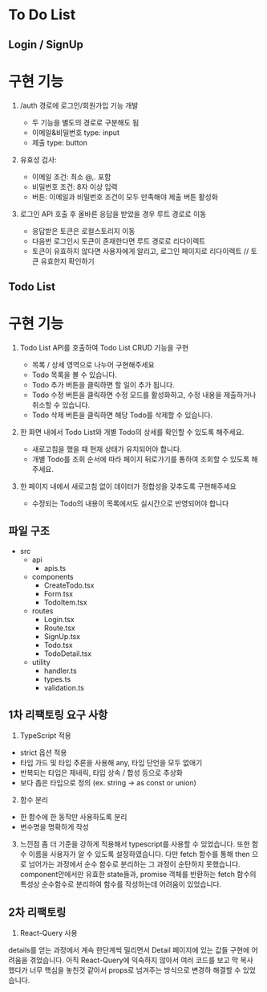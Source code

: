# To Do List

## Login / SignUp

# 구현 기능

1. /auth 경로에 로그인/회원가입 기능 개발

   - 두 기능을 별도의 경로로 구분해도 됨
   - 이메일&비밀번호 type: input
   - 제출 type: button

2. 유효성 검사:

   - 이메일 조건: 최소 @,. 포함
   - 비밀번호 조건: 8자 이상 입력
   - 버튼: 이메일과 비밀번호 조건이 모두 만족해야 제출 버튼 활성화

3. 로그인 API 호출 후 올바른 응답을 받았을 경우 루트 경로로 이동

   - 응답받은 토큰은 로컬스토리지 이동
   - 다음번 로그인시 토큰이 존재한다면 루트 경로로 리다이렉트
   - 토큰이 유효하지 않다면 사용자에게 알리고, 로그인 페이지로 리다이렉트 // 토큰 유효한지 확인하기

## Todo List

# 구현 기능

1. Todo List API를 호출하여 Todo List CRUD 기능을 구현

   - 목록 / 상세 영역으로 나누어 구현해주세요
   - Todo 목록을 볼 수 있습니다.
   - Todo 추가 버튼을 클릭하면 할 일이 추가 됩니다.
   - Todo 수정 버튼을 클릭하면 수정 모드를 활성화하고, 수정 내용을 제출하거나 취소할 수 있습니다.
   - Todo 삭제 버튼을 클릭하면 해당 Todo를 삭제할 수 있습니다.

2. 한 화면 내에서 Todo List와 개별 Todo의 상세를 확인할 수 있도록 해주세요.

   - 새로고침을 했을 때 현재 상태가 유지되어야 합니다.
   - 개별 Todo를 조회 순서에 따라 페이지 뒤로가기를 통하여 조회할 수 있도록 해주세요.

3. 한 페이지 내에서 새로고침 없이 데이터가 정합성을 갖추도록 구현해주세요
   - 수정되는 Todo의 내용이 목록에서도 실시간으로 반영되어야 합니다

## 파일 구조

- src
  - api
    - apis.ts
  - components
    - CreateTodo.tsx
    - Form.tsx
    - TodoItem.tsx
  - routes
    - Login.tsx
    - Route.tsx
    - SignUp.tsx
    - Todo.tsx
    - TodoDetail.tsx
  - utility
    - handler.ts
    - types.ts
    - validation.ts

## 1차 리팩토링 요구 사항

1. TypeScript 적용

- strict 옵션 적용
- 타입 가드 및 타입 추론을 사용해 any, 타입 단언을 모두 없애기
- 반복되는 타입은 제네릭, 타입 상속 / 합성 등으로 추상화
- 보다 좁은 타입으로 정의 (ex. string → as const or union)

2. 함수 분리

- 한 함수에 한 동작만 사용하도록 분리
- 변수명을 명확하게 작성

3. 느낀점
   좀 더 기준을 강하게 적용해서 typescript를 사용할 수 있었습니다. 또한 함수 이름을 사용자가 알 수 있도록 설정하였습니다.
   다만 fetch 함수를 통해 then 으로 넘어가는 과정에서 순수 함수로 분리하는 그 과정이 순탄하지 못했습니다. component안에서만 유효한 state들과,
   promise 객체를 반환하는 fetch 함수의 특성상 순수함수로 분리하여 함수를 작성하는데 어려움이 있었습니다.

## 2차 리팩토링

1. React-Query 사용

details를 얻는 과정에서 계속 한단계씩 밀리면서 Detail 페이지에 있는 값들 구현에 어려움을 겪었습니다. 아직 React-Query에 익숙하지 않아서 여러 코드를 보고 막 복사 했다가 너무 핵심을 놓친것 같아서 props로 넘겨주는 방식으로 변경하 해결할 수 있었습니다.